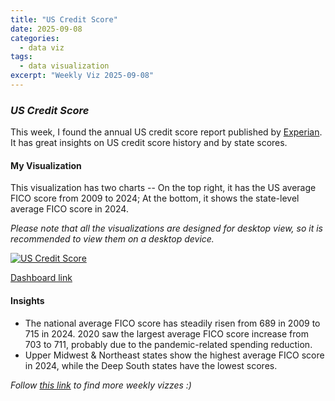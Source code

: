 ```yaml
---
title: "US Credit Score"
date: 2025-09-08
categories:
  - data viz
tags:
  - data visualization
excerpt: "Weekly Viz 2025-09-08"
---
```


### *US Credit Score*

This week, I found the annual US credit score report published by [Experian](https://www.experian.com/blogs/ask-experian/what-is-the-average-credit-score-in-the-u-s/). It has great insights on US credit score history and by state scores.  

#### My Visualization

This visualization has two charts -- On the top right, it has the US average FICO score from 2009 to 2024; At the bottom, it shows the state-level average FICO score in 2024.    

*Please note that all the visualizations are designed for desktop view, so it is recommended to view them on a desktop device.*  

<div class='tableauPlaceholder' id='viz1757595609087' style='position: relative'>
  <noscript><a href='#'>
    <img alt='US Credit Score ' src='https:&#47;&#47;public.tableau.com&#47;static&#47;images&#47;20&#47;20250908USCreditScore&#47;USCreditScore&#47;1_rss.png' style='border: none' />
  </a></noscript>
  <object class='tableauViz'  style='display:none;'>
    <param name='host_url' value='https%3A%2F%2Fpublic.tableau.com%2F' />
    <param name='embed_code_version' value='3' />
    <param name='site_root' value='' />
    <param name='name' value='20250908USCreditScore&#47;USCreditScore' />
    <param name='tabs' value='no' />
    <param name='toolbar' value='yes' />
    <param name='static_image' value='https:&#47;&#47;public.tableau.com&#47;static&#47;images&#47;20&#47;20250908USCreditScore&#47;USCreditScore&#47;1.png' /> 
    <param name='animate_transition' value='yes' />
    <param name='display_static_image' value='yes' />
    <param name='display_spinner' value='yes' />
    <param name='display_overlay' value='yes' />
    <param name='display_count' value='yes' />
    <param name='language' value='en-US' />
    <param name='filter' value='publish=yes' />
  </object></div>           
  <script type='text/javascript'>            
    var divElement = document.getElementById('viz1757595609087');      
    var vizElement = divElement.getElementsByTagName('object')[0];         
    if ( divElement.offsetWidth > 800 ) { vizElement.style.width='800px';vizElement.style.height='727px';} else if ( divElement.offsetWidth > 500 ) { vizElement.style.width='800px';vizElement.style.height='727px';} else { vizElement.style.width='100%';vizElement.style.height='727px';}            
    var scriptElement = document.createElement('script');             
    scriptElement.src = 'https://public.tableau.com/javascripts/api/viz_v1.js';    
    vizElement.parentNode.insertBefore(scriptElement, vizElement);    
  </script>

[Dashboard link](https://public.tableau.com/views/20250908USCreditScore/USCreditScore?:language=en-US&publish=yes&:sid=&:redirect=auth&:display_count=n&:origin=viz_share_link)

#### Insights
* The national average FICO score has steadily risen from 689 in 2009 to 715 in 2024. 2020 saw the largest average FICO score increase from 703 to 711, probably due to the pandemic-related spending reduction.
* Upper Midwest & Northeast states show the highest average FICO score in 2024, while the Deep South states have the lowest scores.  

*Follow [this link](https://yudong-94.github.io/personal-website/data%20viz/WeeklyViz2025/) to find more weekly vizzes :)*
